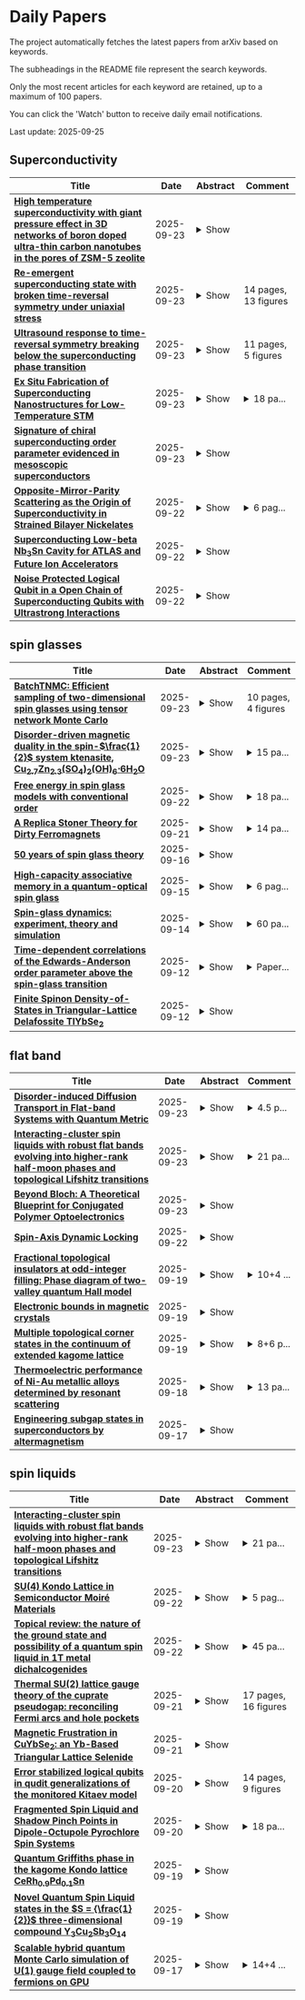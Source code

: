 # Daily Papers
The project automatically fetches the latest papers from arXiv based on keywords.

The subheadings in the README file represent the search keywords.

Only the most recent articles for each keyword are retained, up to a maximum of 100 papers.

You can click the 'Watch' button to receive daily email notifications.

Last update: 2025-09-25

## Superconductivity
| **Title** | **Date** | **Abstract** | **Comment** |
| --- | --- | --- | --- |
| **[High temperature superconductivity with giant pressure effect in 3D networks of boron doped ultra-thin carbon nanotubes in the pores of ZSM-5 zeolite](http://arxiv.org/abs/2509.19255v1)** | 2025-09-23 | <details><summary>Show</summary><p>We have fabricated three-dimensional (3D) networks of ultrathin carbon nanotubes (CNTs) within the ~5-Angstrom diameter pores of zeolite ZSM-5 crystals using the chemical vapour deposition (CVD) process. The 1D electronic characteristics of ultrathin CNTs are characterized by van Hove singularities in the density of states. Boron doping was strategically employed to tune the Fermi energy near a van Hove singularity, which is supported by extensive ab-initio calculations, while the 3D network structure ensures the formation of a phase-coherent bulk superconducting state under a 1D to 3D crossover. We report characteristic signatures of superconductivity using four complementary experimental methods: magnetization, specific heat, resistivity, and point-contact spectroscopy, all consistently support a critical temperature Tc at ambient conditions ranging from 220 to 250 K. In particular, point-contact spectroscopy revealed a multigap nature of superconductivity with a large ~30 meV leading gap, in rough agreement with the prediction of the Bardeen-Cooper-Schrieffer (BCS) theory of superconductivity. The differential conductance response displays a particle-hole symmetry and is tuneable between the tunnelling and Andreev limits via the transparency of the contact, as uniquely expected for a superconductor. Preliminary experiments also reveal a giant pressure effect which increases the Tc above the ambient temperature.</p></details> |  |
| **[Re-emergent superconducting state with broken time-reversal symmetry under uniaxial stress](http://arxiv.org/abs/2509.19137v1)** | 2025-09-23 | <details><summary>Show</summary><p>We study conditions of the appearance of \$U(1) \times \mathbb{Z}_2\$ superconducting states that spontaneously break time-reversal symmetry (BTRS) on a square lattice as a function of applied stress. We focus on the spin-singlet s+id state. Calculations show that if critical temperatures coincide at zero stress they exhibit linear kink and no kink otherwise. We find that in general, the microscopic calculations show a complex phase diagram, for example, non-monotonic behavior of BTRS transition. Another beyond-Ginzburg-Landau theory result is that \$U(1)\$ critical temperature can decrease under compressional strain for small Poisson ratio materials. In the second part of the paper we consider effects of boundaries and finiteness of the sample on the strain-induced splitting of \$T_c^{U(1)}\$ and \$T_c^{\mathbb{Z}_2}\$ transitions. A finite sample has BTRS boundary states with persistent superconducting currents over a wide range of band filling. Overall, the BTRS dome occupies a larger band filling--temperature phase space region for a mesoscopic sample with [110] surface compared to an infinite system. Hence, the presence of boundaries helps to stabilize the BTRS phase.</p></details> | 14 pages, 13 figures |
| **[Ultrasound response to time-reversal symmetry breaking below the superconducting phase transition](http://arxiv.org/abs/2509.18922v1)** | 2025-09-23 | <details><summary>Show</summary><p>Ultrasound attenuation is a powerful probe of symmetry-breaking phenomena in superconductors. In this work, we develop a framework to model the ultrasound response of multi-component superconductors undergoing a time-reversal symmetry breaking transition below the superconducting phase transition. By coupling the elastic strain of the crystal lattice to the superconducting order parameters through group-theoretical analysis of tetragonal crystals, we classify how different symmetry channels contribute to the ultrasound signal. Using a two-component Ginzburg--Landau theory, we analyze the temperature dependence of sound velocity across both superconducting and time-reversal symmetry breaking transitions for several cases, including $(A_{1g}, A_{1g})$, $(A_{2g}, B_{1g})$, and $E_g$ representations. Our results demonstrate that ultrasound measurements are highly sensitive to the presence of bilinear Josephson couplings and can distinguish between different realizations of the superconducting state. We further show how external strain can significantly alter the ultrasound response in systems breaking time reversal symmetry.</p></details> | 11 pages, 5 figures |
| **[Ex Situ Fabrication of Superconducting Nanostructures for Low-Temperature STM](http://arxiv.org/abs/2507.14092v2)** | 2025-09-23 | <details><summary>Show</summary><p>Nanofabrication of topological insulator (TI) devices is essential for accessing edge and interface states, but conventional lithography and etching compromise the atomically clean surfaces required for scanning tunneling microscopy and spectroscopy (STM/STS). We demonstrate a fabrication strategy that combines ex situ lithographic patterning with in situ ultrahigh-vacuum cleaving and flipping, yielding atomically clean, nanopatterned TI-superconductor heterostructures suitable for STM/STS. In Design I, nanoribbons were defined by etching trenches into a TI film and capping with Nb. This enabled spectroscopy on large areas, although edge quality was limited by etch debris. In Design II, local thinning defined buried nanoribbons within a continuous TI film, producing pristine planar surfaces. STM/STS revealed well-developed superconducting gaps in the surrounding film, with suppressed gaps on the nanoribbons, consistent with vertical proximity coupling. This approach establishes a reproducible pathway for high-resolution STM/STS studies of proximitized nanostructures, providing a scalable platform for exploring topological superconductivity.</p></details> | <details><summary>18 pa...</summary><p>18 pages, with 14 figures. Manuscript and Supporting Information</p></details> |
| **[Signature of chiral superconducting order parameter evidenced in mesoscopic superconductors](http://arxiv.org/abs/2509.18781v1)** | 2025-09-23 | <details><summary>Show</summary><p>Chiral superconductivity is a novel superconducting phase characterized by order parameters that break the time-reversal symmetry, endowing the state with a definite handedness. Unlike conventional superconductors, the Cooper pairs in a chiral superconductor carry nonzero orbital angular momentum. Through coupling with an external magnetic field, the finite angular momentum of the Cooper pair modulates the temperature-magnetic field phase boundary in a distinctive way, which could serve as an experimental signature of the chiral superconducting state. Here we demonstrate that the chiral signature can be detected in mesoscopic superconducting rings of $\beta$-Bi$_2$Pd, manifesting as a linear-in-field modulation of the critical temperature in the Little-Parks effect. Our findings establish a new experimental method for detecting the chiral superconductivity.</p></details> |  |
| **[Opposite-Mirror-Parity Scattering as the Origin of Superconductivity in Strained Bilayer Nickelates](http://arxiv.org/abs/2501.14665v3)** | 2025-09-22 | <details><summary>Show</summary><p>We study the electronic structure and doping-dependent instabilities of strained La$_3$Ni$_2$O$_7$ thin films using first-principles and functional renormalization group methods. We demonstrate that ordering tendencies are governed by Fermi surface scattering between electrons of opposite mirror parity. Under moderate hole doping, when the $d_{z^2}$ bonding band becomes incipient or crosses the Fermi level, robust $s_{\pm}$-wave superconductivity emerges from cooperative interlayer pairing reinforced by two competing spin-density-wave fluctuations. Compressive strain favors superconductivity in NiO$_2$ bilayers slightly away from the interface, whereas tensile strain induces pair-breaking nesting that suppresses pairing. Our results establish a unified microscopic scenario for superconductivity in pressurized bulk and strained thin-film nickelates, providing new insights into high-T$_c$ pairing in correlated quantum materials.</p></details> | <details><summary>6 pag...</summary><p>6 pages, 4 figures+SM</p></details> |
| **[Superconducting Low-beta Nb$_3$Sn Cavity for ATLAS and Future Ion Accelerators](http://arxiv.org/abs/2509.17934v1)** | 2025-09-22 | <details><summary>Show</summary><p>We report on a Nb$_3$Sn-coated low-beta superconducting radio frequency (SRF) cavity intended for accelerating ions. We aim to apply the cavity in ATLAS, our Argonne National Laboratory user facility for nuclear physics studies with ion beams in the energy range of 5-20 MeV/u. The Nb$_3$Sn-coated cavity, a 145 MHz quarter-wave optimized for ions moving with velocity $\beta$=v/c=0.08 exhibits an order-of-magnitude reduction in radiofrequency (RF) losses into helium at $4.4\,\mathrm{K}$ compared to a superconducting niobium (Nb) cavity at the same frequency and temperature. Experimentally measured fields are among the highest to date for any Nb$_3$Sn-coated cavity, reaching to the peak surface magnetic field of 105 mT. We also present a practical solution to the problem of cavity frequency tuning. Tuning by mechanical deformation has been a challenge with Nb$_3$Sn due to its brittle nature, however, using a set of techniques tailored to the properties of thin-film Nb$_3$Sn on Nb, we can repeatably tune the cavity to the ATLAS master clock frequency after it is cooled, while maintaining the excellent performance characteristics. The same Nb$_3$Sn cavity technology offers broad benefits for future ion accelerators.</p></details> |  |
| **[Noise Protected Logical Qubit in a Open Chain of Superconducting Qubits with Ultrastrong Interactions](http://arxiv.org/abs/2509.17903v1)** | 2025-09-22 | <details><summary>Show</summary><p>To achieve a fault-tolerant quantum computer, it is crucial to increase the coherence time of quantum bits. In this work, we theoretically investigate a system consisting of a series of superconducting qubits that alternate between XX and YY ultrastrong interactions. By considering the two-lowest energy eigenstates of this system as a {\it logical} qubit, we demonstrate that its coherence is significantly enhanced: both its pure dephasing and relaxation times are extended beyond those of individual {\it physical} qubits. Specifically, we show that by increasing either the interaction strength or the number of physical qubits in the chain, the logical qubit's pure dephasing rate is suppressed to zero, and its relaxation rate is reduced to half the relaxation rate of a single physical qubit. Single qubit and two-qubit gates can be performed with a high fidelity.</p></details> |  |

## spin glasses
| **Title** | **Date** | **Abstract** | **Comment** |
| --- | --- | --- | --- |
| **[BatchTNMC: Efficient sampling of two-dimensional spin glasses using tensor network Monte Carlo](http://arxiv.org/abs/2509.19006v1)** | 2025-09-23 | <details><summary>Show</summary><p>Efficient sampling of two-dimensional statistical physics systems remains a central challenge in computational statistical physics. Traditional Markov chain Monte Carlo (MCMC) methods, including cluster algorithms, provide only partial solutions, as their efficiency collapses for large systems in the presence of frustration and quenched disorder. The recently proposed Tensor Network Monte Carlo (TNMC) method offers a promising alternative, yet its original implementation suffers from inefficiencies due to the lack of scalable parallel sampling. In this work, we introduce BatchTNMC, a GPU-optimized and parallelized implementation of TNMC tailored for large-scale simulations of two-dimensional spin glasses. By leveraging batch processing and parallel sampling across multiple disorder realizations, our implementation achieves speedups of up to five orders of magnitude compared with the original serial scheme. Benchmarking on two-dimensional spin glasses demonstrates dramatic gains in efficiency: for instance, on a single GPU, BatchTNMC concurrently produces 1000 uncorrelated and unbiased samples across 1000 disorder realizations on $1024\times 1024$ lattices in just 3.3 hours, with an acceptance probability of 37%. These results establish BatchTNMC as a scalable and powerful computational framework for the study of two-dimensional disordered spin glass systems.</p></details> | 10 pages, 4 figures |
| **[Disorder-driven magnetic duality in the spin-$\frac{1}{2}$ system ktenasite, Cu$_\text{2.7}$Zn$_\text{2.3}$(SO$_\text{4}$)$_\text{2}$(OH)$_\text{6}\cdot$6H$_\text{2}$O](http://arxiv.org/abs/2509.18939v1)** | 2025-09-23 | <details><summary>Show</summary><p>Disorder in frustrated quantum systems can critically influence their magnetic ground states and drive exotic correlated behavior. In the $S = \frac{1}{2}$ system ktenasite, Cu$_\text{2.7}$Zn$_\text{2.3}$(SO$_\text{4}$)$_\text{2}$(OH)$_\text{6}\cdot$6H$_\text{2}$O, we show that structural disorder drives an unexpected dimensional crossover and stabilizes a rare coexistence of distinct magnetic states. Neutron diffraction reveals significant Cu/Zn mixing at the Cu2 site, which tunes the Cu$^{2+}$ sublattice from a two-dimensional scalene-distorted triangular lattice into a one-dimensional spin-chain network. Magnetic susceptibility, neutron diffraction, ac susceptibility, and specific heat measurements collectively indicate magnetic duality: a coexistence of incommensurate long-range magnetic order below $T_\text{N} = 4\,$K and a cluster spin-glass state with $T_\text{f} = 3.28\,$K at $\nu = 10\,$Hz. Our findings highlight ktenasite as a rare platform where structural disorder tunes the effective dimensionality and stabilizes coexisting ordered and glassy magnetic phases, offering a unique opportunity to explore the interplay of frustration, disorder, and dimensional crossover in quantum magnets.</p></details> | <details><summary>15 pa...</summary><p>15 pages, 13 figures. CIFs available as ancillary files</p></details> |
| **[Free energy in spin glass models with conventional order](http://arxiv.org/abs/2401.10223v2)** | 2025-09-22 | <details><summary>Show</summary><p>Recently, [DOI:10.1007/s10955-023-03135-1] considered spin glass models with additional conventional order parameters characterizing single-replica properties. These parameters are distinct from the standard order parameter, the overlap, used to measure correlations between replicas. A ``min-max'' formula for the free energy was prescribed in [DOI:10.1007/s10955-023-03135-1]. We rigorously verify this prescription in the setting of vector spin glass models featuring additional deterministic spin interactions. Notably, our results can be viewed as a generalization of the Parisi formula for vector spin glass models in [DOI:10.1214/17-AOP1194], where the order parameter for self-overlap is already present.</p></details> | <details><summary>18 pa...</summary><p>18 pages; journal version</p></details> |
| **[A Replica Stoner Theory for Dirty Ferromagnets](http://arxiv.org/abs/2508.20724v3)** | 2025-09-21 | <details><summary>Show</summary><p>This paper investigates the effect of disorder on a ferromagnetic metal with repulsive interactions. We assume that, in the clean limit, the ferromagnetic state can be described by Stoner mean-field theory and study how disorder affects the the system by using a combined replica + Stoner mean-field approach. At zero temperature, we find that a replica-symmetric ferromagnetic mean-field solution exists in the presence of disorder with a modified Stoner criteria where the ferromagnetism is enhanced by disorder. At finite temperature, a Landau theory is employed to construct the phase diagram, revealing that beyond a critical disorder strength, a spin-glass phase may exist between the high-temperature paramagnetic phase and the low-temperature ferromagnetic phase. For weak (repulsive) interaction where the system is non-ferromagnetic in the clean limit, the possibility of a disordered-induced ferromagnetic ground state is observed both at zero temperature and finite temperature. The potential applicability of this framework to realistic materials is briefly discussed.</p></details> | <details><summary>14 pa...</summary><p>14 pages, 3 figures, submitted to Physical Review B</p></details> |
| **[50 years of spin glass theory](http://arxiv.org/abs/2505.24432v3)** | 2025-09-16 | <details><summary>Show</summary><p>In 1975, two papers were published that together sparked major new directions, conceptual, mathematical and practically applicable, in several previously disparate fields of science. In this short review, we expose key aspects of their thinking, implementations and implications, along with a selection of further crucial and consequential developments. These papers were `Theory of spin glasses' by S.F.Edwards and P.W.Anderson (EA)[1] and `Solvable Model of a Spin-Glass', by D.Sherrington and S.Kirkpatrick (SK)[2], both concerned with trying to understand recent experiments that suggested a new phase of matter.</p></details> |  |
| **[High-capacity associative memory in a quantum-optical spin glass](http://arxiv.org/abs/2509.12202v1)** | 2025-09-15 | <details><summary>Show</summary><p>The Hopfield model describes a neural network that stores memories using all-to-all-coupled spins. Memory patterns are recalled under equilibrium dynamics. Storing too many patterns breaks the associative recall process because frustration causes an exponential number of spurious patterns to arise as the network becomes a spin glass. Despite this, memory recall in a spin glass can be restored, and even enhanced, under quantum-optical nonequilibrium dynamics because spurious patterns can now serve as reliable memories. We experimentally observe associative memory with high storage capacity in a driven-dissipative spin glass made of atoms and photons. The capacity surpasses the Hopfield limit by up to seven-fold in a sixteen-spin network. Atomic motion boosts capacity by dynamically modifying connectivity akin to short-term synaptic plasticity in neural networks, realizing a precursor to learning in a quantum-optical system.</p></details> | <details><summary>6 pag...</summary><p>6 pages plus references, 4 figures; supplemental materials, 17 pages, 10 figures</p></details> |
| **[Spin-glass dynamics: experiment, theory and simulation](http://arxiv.org/abs/2412.08381v2)** | 2025-09-14 | <details><summary>Show</summary><p>The study of spin-glass dynamics, long considered the paradigmatic complex system, has reached important milestones. The availability of single crystals has allowed the experimental measurement of spin-glass coherence lengths of almost macroscopic dimensions, while the advent of special-purpose computers enables dynamical simulations that approach experimental scales. This review provides an account of the quantitative convergence of these two avenues of research, with precise experimental measurements of the expected scaling laws and numerical reproduction of classic experimental results, such as memory and rejuvenation. The article opens with a brief review of the defining spin-glass properties, randomness and frustration, and their experimental consequences. These apparently simple characteristics are shown to generate rich and complex physics. Models are introduced that enable quantitative dynamical descriptions. After a summary of the main numerical results in equilibrium, paying particular attention to temperature chaos, this review examines off-equilibrium dynamics in the absence of a magnetic field and shows how it can be related to equilibrium structures through the fluctuation-dissipation relations. The nonlinear response at a given temperature is then developed, including experiments and scaling in the vicinity of the transition temperature $T_\mathrm{g}$. The consequences of temperature change $\unicode{x2013}$including temperature chaos, rejuvenation, and memory$\unicode{x2013}$ are reviewed. The interpretation of these phenomena requires identifying several length scales relevant to dynamics, which, in turn, generate new insights. Finally, issues for future investigations are introduced, including what is to be nailed down theoretically, why the Ising Edwards-Anderson model is so successful at modeling spin-glass dynamics, and experiments yet to be undertaken.</p></details> | <details><summary>60 pa...</summary><p>60 pages, 56 figures. Version accepted for publication in Reviews of Modern Physics</p></details> |
| **[Time-dependent correlations of the Edwards-Anderson order parameter above the spin-glass transition](http://arxiv.org/abs/2509.08955v2)** | 2025-09-12 | <details><summary>Show</summary><p>In 1975 Edwards and Anderson introduced a new paradigm that interacting quenched systems, such as a spin-glass, have a phase transition in which long time memory of spatial patterns is realized without spatial correlations. We show here that the information about the time-dependent correlations above the spin-glass transition are embedded in the four spin correlations of the intensity of speckle pattern. This encodes the spin-orientation memory and can be measured by the technique of resonant magnetic x-ray photon correlation spectroscopy (RM- XPCS). We have implemented this method to observe and accurately characterize the critical slowing down of the spin orientation fluctuations in the classic metallic spin glass alloy $Cu_{1-x}{Mn}_x$ over time scales of ${2}$ sec. to $2 \times 10^{\mathbf{4}}$ secs. Remarkably the divergence of the correlation time as a function of temperature is consistent with the Vogel-Vulcher law, universally used to characterize the viscous relaxation time in structural glasses. Our method also opens the way for studying phase transitions in systems such as spin ices, quantum spin liquids, the structural glass transition, as well as possibly provide new perspectives on the multifarious problems in which spin-glass concepts have found applications.</p></details> | <details><summary>Paper...</summary><p>Paper with supplementary sections</p></details> |
| **[Finite Spinon Density-of-States in Triangular-Lattice Delafossite TlYbSe$_2$](http://arxiv.org/abs/2504.05436v3)** | 2025-09-12 | <details><summary>Show</summary><p>We introduce the rare-earth delafossite compound TlYbSe$_2$ -- extending the search for quantum spin liquids in frustrated triangular lattice magnets. While the DC magnetisation suggests magnetic exchange interactions in the order of several Kelvin, the zero-field AC magnetisation and heat capacity measurements reveal no signs of long-range magnetic order down to 20 mK, indicating a quantum-disordered ground state. We observe a spin glass transition around ~30 mK at zero field, arguably originating from a small fraction of free spins -- with an associated entropy of <3 % of the total $R\ln2$, which is suppressed by an applied field of ~0.02 T. A broad anomaly in the heat capacity measurements between 2-5 K is indicative of short-range spin correlations. Below 350 mK, we observe a robust linear temperature dependence of the heat capacity, accompanied by the complete absence of long-range order at low fields. We propose that a phenomenological theory, based on the interplay between spinons and thermally excited gauge flux excitations, can account for the linear temperature dependence of the heat capacity, and could be widely applicable to similar critical quantum spin liquid candidate materials. The results establish the low-temperature, low-field regime of TlYbSe$_2$ as a prime candidate for field-tunable triangular quantum spin liquid behavior and highlight the importance of thermally excited gauge field excitations.</p></details> |  |

## flat band
| **Title** | **Date** | **Abstract** | **Comment** |
| --- | --- | --- | --- |
| **[Disorder-induced Diffusion Transport in Flat-band Systems with Quantum Metric](http://arxiv.org/abs/2503.09709v2)** | 2025-09-23 | <details><summary>Show</summary><p>Our previous understanding of transport in disordered system depends on the assumption that there is a well-defined Fermi velocity. The Fermi velocity determines important length scales in the system such as the diffusion length and localization length. However, nearly flat band materials with vanishing Fermi velocity, it is uncertain how to understand the disorder effects and what quantities determine the characteristic length scales in the system. In the clean limit, it is expected that the bulk transport is absent. In this work, we demonstrate, with a 1D Lieb lattice, that disorder can induce diffusion transport in a flat-band system with finite quantum metric. As disorder increases, the bulk transmission channels are activated, and the conductance reaches a maximum before decays inversely with disorder strength. Importantly, via the calculation of the wave-packet dynamics numerically, we show that the quantum metric determines the diffusion length of the system. Analytically, we show that the interplay between the disorder and quantum geometry gives rise to an effective Fermi velocity, as captured by the self-consistent Born approximation. The diffusion coefficient is identified from the Bethe-Salpeter equation under the ladder approximation. Our results reveal a disorder-driven delocalization mechanism in flat-band systems with finite quantum metric which cannot be understood by well-established theories of quantum diffusion. Our theory is important for understanding the disorder effects and transport properties of flat band materials such as twisted bilayer graphene which are current under intense investigation.</p></details> | <details><summary>4.5 p...</summary><p>4.5 pages, and comments are welcome</p></details> |
| **[Interacting-cluster spin liquids with robust flat bands evolving into higher-rank half-moon phases and topological Lifshitz transitions](http://arxiv.org/abs/2509.18845v1)** | 2025-09-23 | <details><summary>Show</summary><p>Classical spin liquids are disordered magnetic phases, governed by local constraints that often give rise to flat-band ground states. When constraints take the form of a zero-divergence field within a cluster of spins, the spin liquid is often described by an emergent Coulomb gauge theory. Here we introduce an interaction $\eta$ between these clusters of spins which compete with the zero-divergence field. Using a framework embracing both the connectivity matrices of graph theory and the topology of band structures, we develop a generic theory of interacting-cluster Hamiltonians. We show how flat bands remain at zero energy up to finite interaction $\eta$, until a dispersive band becomes negative, stabilizing a spiral spin liquid with a hypersurface of ground-state manifold in reciprocal space. This hypersurface serves as a mold for the apparition of the half-moon patterns in the equal-time structure factor. Our generic approach enables to extend the notion of half moons to the perturbation of higher-rank Coulomb fields and pinch-line spin liquids. In particular, multi-fold half moons appear when unconventional gauge charges, such as potential fractons, are stabilized in the ground state. Finally, half-moon phases can be tuned across the equivalent of a Lifshitz transition, when the hypersurface manifold changes topology.</p></details> | <details><summary>21 pa...</summary><p>21 pages, 8 figures, 1 table</p></details> |
| **[Beyond Bloch: A Theoretical Blueprint for Conjugated Polymer Optoelectronics](http://arxiv.org/abs/2509.18663v1)** | 2025-09-23 | <details><summary>Show</summary><p>Conjugated polymers are experiencing a surge of renewed interest due to their promising applications in various organic electronic devices. These include organic light-emitting diodes (OLEDs), field-effect transistors (FETs), and organic photovoltaic (OPV) devices, among many others. Their appeal stems from distinct advantages they hold over traditional inorganic semiconductors. Unlike inorganic semiconductors, where electrons are often considered to be in delocalized, free, or quasi-free states (as described by Bloch's theory), electrons in conjugated polymers behave differently. They are strongly coupled within highly localized $\sigma$ or $\pi$-orbitals and interact significantly with the ionic cores. This means they are far from the idealized delocalized states presumed by Bloch's theory approaches. Consequently, after nearly a century of applying Bloch's theory to the electronic transport properties of inorganic materials, there is a clear need for a new theoretical framework to explain efficient charge transport in these organic solids. Our presented model addresses this need by incorporating crucial electron-electron interactions. Specifically, it accounts for both intra-site interactions and interactions between the $\pi$-states located at alternating sites along the polymer chain. This framework provides a many-body charge conduction mechanism and explains the semiconducting properties of the undoped material. A significant outcome of our model is the prediction of two novel flat bands of excited bonding states. Intriguingly, these states obey Bose--Einstein statistics and facilitate charge transport. Furthermore, our model accurately reproduces experimental data, providing an excellent fit for measured UV-Vis absorption and electroluminescent spectra.</p></details> |  |
| **[Spin-Axis Dynamic Locking](http://arxiv.org/abs/2509.18476v1)** | 2025-09-22 | <details><summary>Show</summary><p>The all-electric realization of high spin polarization and efficient charge-to-spin remains a fundamental challenge in spintronics. We report a spin-axis dynamic locking (SADL) effect in altermagnets that enables fully spin-polarized axial currents: an inplane electric field along one axis drives a pure spin-up current, whereas along the orthogonal axis, it generates a pure spin-down current. Notably, a diagonal field produces a pure transverse spin current with 100% charge-to-spin conversion efficiency. This originates from extremely anisotropic sublattice hopping in a 2D altermagnetic lattice, forming a "tent state" with flat bands and orthogonal Fermi contours. Our firstprinciples calculations demonstrate SADL in a broad class of altermagnetic semiconductors (e.g., 2D Cr2WSe4 monolayer and synthesized 3D (BaF)2Mn2Se2O crystal). These materials provide ideal platforms for gate-tunable, all-electrical spintronics, enabling reconfigurable devices whose spin state is controlled solely by the orientation of an applied electric field.</p></details> |  |
| **[Fractional topological insulators at odd-integer filling: Phase diagram of two-valley quantum Hall model](http://arxiv.org/abs/2509.16335v1)** | 2025-09-19 | <details><summary>Show</summary><p>The fractional quantum Hall effect has recently been shown to exist in heterostructures of van der Waals materials without an externally applied magnetic field, e.g. in twisted bilayers of MoTe$_2$. These fractional Chern insulators break time-reversal symmetry spontaneously through polarization of the electron spins in a quantum spin Hall insulator band structure with flat bands. This prompts the question, which states could be realized if the spins remain unpolarized or polarize partially. Specifically, the possibility of time-reversal symmetric topological order arises. Here, we study this problem for odd integer filling of the bands, specifically focusing on vanishing and half valley polarization. Short of reliable microscopic models for small twist angles around $2.1^\circ$, we study the idealized situation of two Landau levels with opposite chirality, the two-valley quantum Hall model. Using exact diagonalization, we identify different phases arising in this model by tuning the interaction. In the physically relevant regime, the system initially exhibits phase-separated or valley-polarized states, which eventually transition into paired states by reducing onsite Coulomb repulsion.</p></details> | <details><summary>10+4 ...</summary><p>10+4 pages, 8+7 figures</p></details> |
| **[Electronic bounds in magnetic crystals](http://arxiv.org/abs/2509.16121v1)** | 2025-09-19 | <details><summary>Show</summary><p>We present a systematic study of bound relations between different electronic properties of magnetic crystals: electron density, effective mass, orbital magnetization, localization length, Chern invariant, and electric susceptibility. All relations are satisfied for a group of low-lying bands, while some remain valid for upper bands. New results include a lower bound on the electric susceptibility of Chern insulators, and an upper bound on the sum-rule part of the orbital magnetization. In addition, bounds involving the Chern invariant are generalized from two dimensions (Chern number) to three (Chern vector). Bound relations are established for metals as well as insulators, and are illustrated for model systems. The manner in which they approach saturation in a model Chern insulator with tunable flat bands is analyzed in terms of the optical absorption spectrum.</p></details> |  |
| **[Multiple topological corner states in the continuum of extended kagome lattice](http://arxiv.org/abs/2504.00734v2)** | 2025-09-19 | <details><summary>Show</summary><p>The kagome lattice is renowned for its exotic electronic properties, such as flat bands, Dirac points, and Van Hove singularities. These features have provided a fertile ground for exploring exotic quantum phenomena. Here, we discover that a breathing kagome lattice with long-range hoppings can host multiple zero-energy corner states, which emerge as topologically protected bound states in the continuum (BICs). This result demonstrates that additional hopping control can induce further non-trivial physics of the kagome lattice. Since the zero-energy corner states in the continuum are intertwined with a substantial number of zero-energy bulk states, we also develop a momentum-space topological characterization theory to precisely quantify the number of corner states, revealing a general bulk-corner correspondence. Furthermore, we uncover three distinct types of topological phase transitions (TPTs) for the BICs driven by shifts in the spatial localization of zero-energy bulk and/or edge states. These TPTs are exactly captured by our characterization theory. This work provides deep insights into the topological physics of the kagome lattice and broadens the understanding of its electronic properties</p></details> | <details><summary>8+6 p...</summary><p>8+6 pages,4+1 figures</p></details> |
| **[Thermoelectric performance of Ni-Au metallic alloys determined by resonant scattering](http://arxiv.org/abs/2505.19064v2)** | 2025-09-18 | <details><summary>Show</summary><p>This work presents a theoretical study of the electronic structure and transport properties of Ni-Au alloys, recently identified as excellent thermoelectric metals with a power factor significantly exceeding that of conventional semiconductor thermoelectrics. Using first-principles calculations based on the Korringa-Kohn-Rostoker method combined with the coherent-potential approximation (KKR-CPA) and the Kubo-Greenwood formalism, we demonstrate the key role of resonant scattering in determining the thermoelectric properties of these alloys. This is supported by calculated densities of states, Bloch spectral functions, electrical conductivity, and thermopower. Alloying Ni with Au not only induces resonant scattering but also leads to the formation of a flat band below the Fermi level. The combination of these two features results in high thermopower, arising from a transition between resonant and weak scattering regimes near the Fermi level. Our findings are further compared with analogous calculations for constantan, a Ni-Cu alloy long regarded as a reference thermoelectric metal. We show that differences between the Ni-Au and Ni-Cu systems explain why Ni-Au exhibits nearly twice the thermopower of Ni-Cu. Finally, we simulate the effect of lattice parameter variation on the thermoelectric performance of Ni-Au and suggest that this is a promising pathway for further enhancement, for example through additional alloying or layer deposition.</p></details> | <details><summary>13 pa...</summary><p>13 pages, 11 figures + supplemental material. Accepted in Physical Review Applied</p></details> |
| **[Engineering subgap states in superconductors by altermagnetism](http://arxiv.org/abs/2508.03364v3)** | 2025-09-17 | <details><summary>Show</summary><p>We investigate the realization and control of subgap states by tailored altermagnetic fields on unconventional superconductors. When the symmetries of altermagnetism and unconventional superconductivity align, we demonstrate the emergence of bulk zero-energy flat bands, giving rise to a zero-bias conductance peak. The symmetry and strength of $d$- and $g$-wave altermagnets strongly affect the surface Andreev states from $d$-wave and chiral $d$- and $p$-wave superconductors. As a result, distinct types of subgap states are realized, including curved and flat bands, that can be detected by tunneling spectroscopy. Furthermore, we find that the altermagnetism-induced subgap states give rise to a large spin conductance at zero net magnetization which helps identify the strength of the underlying altermagnetism and superconductivity. Our results offer a solid route for designing and manipulating subgap states in superconducting systems, which can be useful for functionalizing superconducting spintronic devices.</p></details> |  |

## spin liquids
| **Title** | **Date** | **Abstract** | **Comment** |
| --- | --- | --- | --- |
| **[Interacting-cluster spin liquids with robust flat bands evolving into higher-rank half-moon phases and topological Lifshitz transitions](http://arxiv.org/abs/2509.18845v1)** | 2025-09-23 | <details><summary>Show</summary><p>Classical spin liquids are disordered magnetic phases, governed by local constraints that often give rise to flat-band ground states. When constraints take the form of a zero-divergence field within a cluster of spins, the spin liquid is often described by an emergent Coulomb gauge theory. Here we introduce an interaction $\eta$ between these clusters of spins which compete with the zero-divergence field. Using a framework embracing both the connectivity matrices of graph theory and the topology of band structures, we develop a generic theory of interacting-cluster Hamiltonians. We show how flat bands remain at zero energy up to finite interaction $\eta$, until a dispersive band becomes negative, stabilizing a spiral spin liquid with a hypersurface of ground-state manifold in reciprocal space. This hypersurface serves as a mold for the apparition of the half-moon patterns in the equal-time structure factor. Our generic approach enables to extend the notion of half moons to the perturbation of higher-rank Coulomb fields and pinch-line spin liquids. In particular, multi-fold half moons appear when unconventional gauge charges, such as potential fractons, are stabilized in the ground state. Finally, half-moon phases can be tuned across the equivalent of a Lifshitz transition, when the hypersurface manifold changes topology.</p></details> | <details><summary>21 pa...</summary><p>21 pages, 8 figures, 1 table</p></details> |
| **[SU(4) Kondo Lattice in Semiconductor Moiré Materials](http://arxiv.org/abs/2509.18247v1)** | 2025-09-22 | <details><summary>Show</summary><p>Motivated by recent advances in transition metal dichalcogenide (TMD) moir\'e materials, we propose TMD moir\'e multilayers as a platform for realizing an approximately SU(4)-symmetric triangular Kondo lattice, generalizing the concept of the double quantum dot model. Our model extends the conventional Kondo lattice by incorporating a three-site exchange of SU(4) local moments, which drives spontaneous time-reversal and lattice symmetry breaking. Using a parton mean-field approach, we map out the phase diagram as a function of three-site exchange and hole doping. In the Kondo-unscreened regime, we identify Mott insulating phases, including bond-ordered states and a chiral spin liquid. With increasing doping, Kondo hybridization gives rise to a heavy Fermi liquid that exhibits distinct patterns of lattice symmetry breaking, with or without topological responses. We conclude with directions for future study.</p></details> | <details><summary>5 pag...</summary><p>5 pages, 4 figures. Supplementary material: 4 pages, 1 figure</p></details> |
| **[Topical review: the nature of the ground state and possibility of a quantum spin liquid in 1T metal dichalcogenides](http://arxiv.org/abs/2509.17419v1)** | 2025-09-22 | <details><summary>Show</summary><p>The compounds 1T-TaX2 (X = S, Se) and 1T-NbSe2 have been considered as potential hosts of a quantum spin liquid phase. This is based on the widely held view that the Mott-Hubbard mechanism drives the insulating behaviour of its charge density wave ground state, resulting in localized spins, interacting antiferromagnetically, on a geometrically frustrated lattice. However this assumes layer-wise independent behaviour. A growing body of evidence shows not only that inter-layer interactions are very significant in 1T-TaS2, but also that they mediate some of its most interesting functional properties. Here we offer a perspective from the point of view of scanning tunnelling microscopy that helps to visualize the microscopic degrees of freedom of inter-layer interactions in bulk 1T-TaS2, and the associated impact on the local density-of-states, including the occurrence of multiple distinct insulating phases. We consider to what extent the bulk of 1T-TaS2, and its surface terminations can be considered as Mott insulating and whether, or where, quantum spin liquid behaviour might persist. To better understand the bulk behaviour we also draw insights from measurements on isolated monolayers of 1T-TaX2 and 1T-NbSe2, where the confounding complications of inter-layer interactions are absent. We highlight some outstanding questions raised by a comprehensive evaluation of the experimental results, and finally suggest future experiments that could address them.</p></details> | <details><summary>45 pa...</summary><p>45 pages, 24 figures. Accepted for publication in Journal of Physics: Condensed Matter</p></details> |
| **[Thermal SU(2) lattice gauge theory of the cuprate pseudogap: reconciling Fermi arcs and hole pockets](http://arxiv.org/abs/2507.05336v4)** | 2025-09-21 | <details><summary>Show</summary><p>The cuprate pseudogap phase displays Fermi arc spectral weight in photoemission, while recent magnetotransport observations yield evidence for the existence of hole pockets of fractional area $p/8$, where $p$ is the doping density. We reconcile these observations by a Monte Carlo study of a SU(2) lattice gauge theory of the background spin liquid of a fractionalized Fermi liquid of hole pockets. At the higher temperatures of the pseudogap, the inevitable finite-doping sign problem can be evaded by including only thermal fluctuations of the SU(2) gauge field and a charge $e$ Higgs boson, while the fermionic critical Dirac spinons and electrons are treated exactly. Our study also describes the onset of $d$-wave superconductivity by expulsion of vortices with flux $h/(2e)$, each with charge-order halos. We predict that quantum oscillations of hole pockets of area $p/8$ should be observable in clean under-hole-doped cuprates in regimes with a positive Hall co-efficient and without charge order, in contrast to existing quantum oscillation observations of electron pockets induced by charge density wave order.</p></details> | 17 pages, 16 figures |
| **[Magnetic Frustration in CuYbSe$_2$: an Yb-Based Triangular Lattice Selenide](http://arxiv.org/abs/2509.17023v1)** | 2025-09-21 | <details><summary>Show</summary><p>The Yb based triangular lattice delafossites $A$Yb$X_2$ ($A$ = alkali metal, $X$ = O, S, Se) have recently been studied as quantum spin liquid candidates. We report the synthesis of powders and single crystals of CuYbSe$_2$ with a perfect triangular lattice of Yb$^{3+}$ moments. Magnetic susceptibility and heat capacity measurements reveal no evidence of long-range magnetic ordering down to $1.8$~K in spite of a significant antiferromagnetic exchange between Yb$^{3+}$ moments, suggesting a frustrated magnetic system. Electrical resistivity measurements indicate insulating behavior, consistent with the localized nature of magnetic moments. Heat capacity reveals that CuYbSe$_2$ can be treated as an effective spin $S = 1/2$ triangular lattice antiferromagnet below $\sim 50$~K. Magnetic susceptibility measurements on single crystals reveals weak magnetic anisotropy. These properties position CuYbSe$_2$ as a promising candidate for a quantum spin liquid state and as a new platform for exploring exotic magnetic ground states in triangular lattice systems.</p></details> |  |
| **[Error stabilized logical qubits in qudit generalizations of the monitored Kitaev model](http://arxiv.org/abs/2509.16758v1)** | 2025-09-20 | <details><summary>Show</summary><p>Monitored dynamics in quantum circuits provide tunable platforms for the realization of novel non-equilibrium phases. Motivated by recent advances in monitored Kitaev circuits, we investigate the monitored dynamics of the qudit ($d=4$) generalizations of the Kitaev model on the honeycomb and square lattices. In the absence of additional perturbations, the measurement-only dynamics of these models map onto multi-flavor loop models and display either critical or area-law entanglement scaling. Magnetic field terms couple different flavors and when measured with sufficiently large probability, they enhance the stability of the area-law phase that hosts the logical qubits. In a circuit picture, these terms correspond to single-qubit measurements and can be interpreted as errors. We also examine the impact of two-qubit measurements that commute with the plaquette operator, which induce effective non-quadratic interactions between Majorana fermions. These interactions can drive a transition to a volume-law-entangled phase and, for sufficiently strong coupling, stabilize a distinct area-law phase with an additional logical qubit for the square lattice model. Our results reveal a rich interplay between quantum spin liquids and monitored circuit dynamics, highlighting new mechanisms for engineering and controlling entanglement phases in multi-flavor Majorana systems.</p></details> | 14 pages, 9 figures |
| **[Fragmented Spin Liquid and Shadow Pinch Points in Dipole-Octupole Pyrochlore Spin Systems](http://arxiv.org/abs/2509.09205v2)** | 2025-09-20 | <details><summary>Show</summary><p>We study the classical dipole-octupole pyrochlore spin systems in an external magnetic field along the $[111]$ direction. We identify an intermediate fragmented spin liquid phase that precedes full spin saturation, characterized by the coexistence of three phenomena: U(1) spin liquid on the Kagome planes, spontaneous $\mathbb{Z}_2$ symmetry breaking, and partial spin polarization from explicit symmetry breaking. We show that even without dipolar interactions, the dipolar components can form a spin liquid driven by the octupolar spin liquid. The physics manifests itself experimentally as shadow pinch points: low-intensity pinch points underlying the strong Bragg peaks. We discuss how these discoveries are directly relevant to various experiments on dipole-octupole pyrochlore materials, including neutron scattering, magnetization, and magnetostriction.</p></details> | <details><summary>18 pa...</summary><p>18 pages, 16 figures including the supplemental materials</p></details> |
| **[Quantum Griffiths phase in the kagome Kondo lattice CeRh$_{0.9}$Pd$_{0.1}$Sn](http://arxiv.org/abs/2507.18422v2)** | 2025-09-19 | <details><summary>Show</summary><p>CeRhSn is a valence fluctuating heavy-fermion metal with a twisted Ce-kagome lattice, displaying zero-field quantum criticality, previously associated with geometrical frustration. The partial substitution of Rh by Pd in CeRh$_{1-x}$Pd$_x$Sn enlarges the unit-cell volume, suppresses valence fluctuations, decreases the Kondo temperature and stabilizes a possible long-range antiferromagnetic (AFM) ordered ground state with $T_N=0.8$ K at $x=0.5$. Previous thermodynamic and spectroscopic measurements for $x=0.1$ suggested a quantum critical spin liquid. We report low-temperature dilatometry and magnetization measurements on CeRh$_{0.9}$Pd$_{0.1}$Sn and compare with published low-$T$ specific heat data. The absence of a Gr\"uneisen parameter divergence excludes a conventional quantum criticality scenario. Instead, the weak power-law divergences signal non-Fermi liquid (NFL) behavior, according to a disorder-driven quantum Griffiths phase scenario. At low temperatures, a negative thermal expansion is found in fields above approximately 0.5 T and the NFL scaling breaks down, probably due to the polarization of AFM correlations.</p></details> |  |
| **[Novel Quantum Spin Liquid states in the $S = {\frac{1}{2}}$ three-dimensional compound Y$_{3}$Cu$_{2}$Sb$_{3}$O$_{14}$](http://arxiv.org/abs/2509.15835v1)** | 2025-09-19 | <details><summary>Show</summary><p>The three-dimensional $S = 1/2$ system Y$_{3}$Cu$_{2}$Sb$_{3}$O$_{14}$ consists of two inequivalent Cu$^{2+}$ ions, each forming edge shared triangular lattices. Our magnetic susceptibility $\chi(T)=M/H$, specific heat $C_p(T)$, $^{89}$Y nuclear magnetic resonance (NMR), muon spin relaxation ($\mu$SR), and electron spin resonance (ESR) measurements on this system confirm the absence of any long-range magnetic ordering and the persistence of spin dynamics down to 0.077 K. From $^{89}$Y NMR we find evidence of a transition at about 120 K which we suggest to arise from a fraction of the spins condensing into a singlet (a valence bond solid VBS or a quantum spin liquid QSL) state. A plateau in the muon relaxation rate is observed between 60 K and 10 K (signifying the VBS/QSL state from a fraction of the spins) followed by an increase and another plateau below about 1 K (presumably signifying the VBS/QSL state from all the spins). Our density functional theory calculations find a dominant antiferromagnetic interaction along the body diagonal with inequivalent Cu(1) and Cu(2) ions alternately occupying the corners of the cube. All other near neighbour interactions between the Cu ions are also found to be antiferromagnetic and are thought to drive the frustration.</p></details> |  |
| **[Scalable hybrid quantum Monte Carlo simulation of U(1) gauge field coupled to fermions on GPU](http://arxiv.org/abs/2508.16298v2)** | 2025-09-17 | <details><summary>Show</summary><p>We develop a GPU-accelerated hybrid quantum Monte Carlo (QMC) algorithm to solve the fundamental yet difficult problem of $U(1)$ gauge field coupled to fermions, which gives rise to a $U(1)$ Dirac spin liquid state under the description of (2+1)d quantum electrodynamics QED$_3$. The algorithm renders a good acceptance rate and, more importantly, nearly linear space-time volume scaling in computational complexity $O(N_{\tau} V_s)$, where $N_\tau$ is the imaginary time dimension and $V_s$ is spatial volume, which is much more efficient than determinant QMC with scaling behavior of $O(N_\tau V_s^3)$. Such acceleration is achieved via a collection of technical improvements, including (i) the design of the efficient problem-specific preconditioner, (ii) customized CUDA kernel for matrix-vector multiplication, and (iii) CUDA Graph implementation on the GPU. These advances allow us to simulate the $U(1)$ Dirac spin liquid state with unprecedentedly large system sizes, which is up to $N_\tau\times L\times L = 660\times66\times66$, and reveal its novel properties. With these technical improvements, we see the asymptotic convergence in the scaling dimensions of various fermion bilinear operators and the conserved current operator when approaching the thermodynamic limit. The scaling dimensions find good agreement with field-theoretical expectation, which provides supporting evidence for the conformal nature of the $U(1)$ Dirac spin liquid state in the \qed. Our technical advancements open an avenue to study the Dirac spin liquid state and its transition towards symmetry-breaking phases at larger system sizes and with less computational burden.</p></details> | <details><summary>14+4 ...</summary><p>14+4 pages, 6+6 figures</p></details> |

